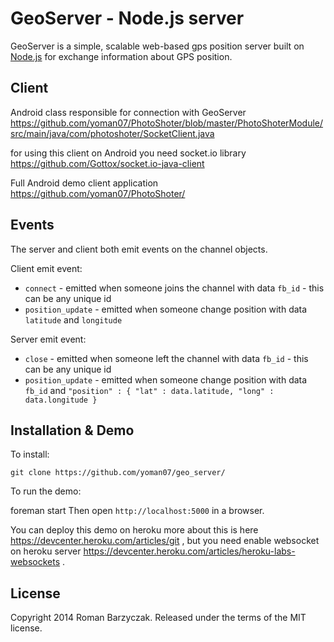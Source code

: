 GeoServer - Node.js server
========

GeoServer is a simple, scalable web-based gps position server built on [Node.js](http://nodejs.org) for exchange information about GPS position.

Client
------

Android class responsible for connection with GeoServer https://github.com/yoman07/PhotoShoter/blob/master/PhotoShoterModule/src/main/java/com/photoshoter/SocketClient.java

for using this client on Android you need socket.io library https://github.com/Gottox/socket.io-java-client

Full Android demo client application https://github.com/yoman07/PhotoShoter/


Events
------

The server and client both emit events on the channel objects.

Client emit event:
* `connect` - emitted when someone joins the channel with data `fb_id` - this can be any unique id
* `position_update` - emitted when someone change position with data `latitude` and `longitude` 


Server emit event:
* `close` - emitted when someone left the channel with data `fb_id` - this can be any unique id
* `position_update` - emitted when someone change position with data `fb_id` and 
                                `"position" : {
                                    "lat" : data.latitude,
                                    "long" : data.longitude
                                 }`
 


Installation & Demo
-------------------

To install:

	git clone https://github.com/yoman07/geo_server/

To run the demo:

  foreman start
  Then open `http://localhost:5000` in a browser.


You can deploy this demo on heroku more about this is here https://devcenter.heroku.com/articles/git , but you need enable websocket on heroku server https://devcenter.heroku.com/articles/heroku-labs-websockets .


License
-------

Copyright 2014 Roman Barzyczak. Released under the terms of the MIT license.
